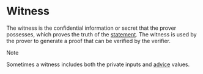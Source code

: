# Witness

The witness is the confidential information or secret that the prover possesses, which proves the truth of
the [statement](statement.md). The witness is used by the prover to generate a proof that can be verified by the
verifier.

> [!NOTE]
>
> Sometimes a witness includes both the private inputs and [advice](advice_column.md) values.
